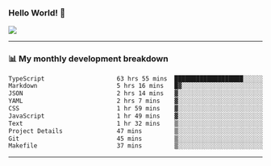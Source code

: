 ### Hello World! 👋

<a>
  <img align="center" src="https://github-readme-stats.vercel.app/api?username=megatunger&count_private=true&include_all_commits=true&bg_color=30,56CCF2,2F80ED&title_color=fff&text_color=fff" />
</a>

------
### 📊 My monthly development breakdown

<!--START_SECTION:waka-->

```txt
TypeScript                    63 hrs 55 mins  ███████████████████░░░░░░   75.79 %
Markdown                      5 hrs 16 mins   █▓░░░░░░░░░░░░░░░░░░░░░░░   06.26 %
JSON                          2 hrs 14 mins   ▓░░░░░░░░░░░░░░░░░░░░░░░░   02.66 %
YAML                          2 hrs 7 mins    ▓░░░░░░░░░░░░░░░░░░░░░░░░   02.52 %
CSS                           1 hr 59 mins    ▓░░░░░░░░░░░░░░░░░░░░░░░░   02.36 %
JavaScript                    1 hr 49 mins    ▓░░░░░░░░░░░░░░░░░░░░░░░░   02.17 %
Text                          1 hr 32 mins    ▒░░░░░░░░░░░░░░░░░░░░░░░░   01.84 %
Project Details               47 mins         ▒░░░░░░░░░░░░░░░░░░░░░░░░   00.93 %
Git                           45 mins         ▒░░░░░░░░░░░░░░░░░░░░░░░░   00.90 %
Makefile                      37 mins         ▒░░░░░░░░░░░░░░░░░░░░░░░░   00.74 %
```

<!--END_SECTION:waka-->

------
